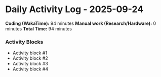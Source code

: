 # Daily Activity Log - 2025-09-24

**Coding (WakaTime):** 94 minutes
**Manual work (Research/Hardware):** 0 minutes
**Total Time:** 94 minutes

### Activity Blocks
- Activity block #1
- Activity block #2
- Activity block #3
- Activity block #4
